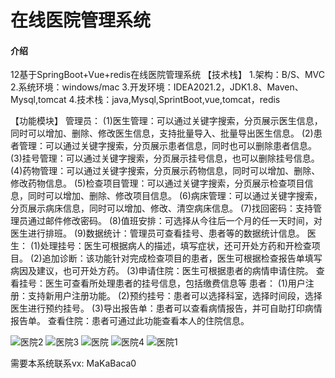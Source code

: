 # 在线医院管理系统

#### 介绍
12基于SpringBoot+Vue+redis在线医院管理系统
【技术栈】
1.架构：B/S、MVC
2.系统环境：windows/mac
3.开发环境：IDEA2021.2，JDK1.8、Maven、Mysql,tomcat
4.技术栈：java,Mysql,SprintBoot,vue,tomcat，redis

【功能模块】
管理员：
(1)医生管理：可以通过关键字搜索，分页展示医生信息，同时可以增加、删除、修改医生信息，支持批量导入、批量导出医生信息。
(2)患者管理：可以通过关键字搜索，分页展示患者信息，同时也可以删除患者信息。
(3)挂号管理：可以通过关键字搜索，分页展示挂号信息，也可以删除挂号信息。
(4)药物管理：可以通过关键字搜索，分页展示药物信息，同时可以增加、删除、修改药物信息。
(5)检查项目管理：可以通过关键字搜索，分页展示检查项目信息，同时可以增加、删除、修改项目信息。
(6)病床管理：可以通过关键字搜索，分页展示病床信息，同时可以增加、修改、清空病床信息。
(7)找回密码：支持管理员通过邮件修改密码。
(8)值班安排：可选择从今往后一个月的任一天时间，对医生进行排班。
(9)数据统计：管理员可查看挂号、患者等的数据统计信息。
医生：
(1)处理挂号：医生可根据病人的描述，填写症状，还可开处方药和开检查项目。
(2)追加诊断：该功能针对完成检查项目的患者，医生可根据检查报告单填写病因及建议，也可开处方药。
(3)申请住院：医生可根据患者的病情申请住院。
查看挂号：医生可查看所处理患者的挂号信息，包括缴费信息等
患者：
(1)用户注册：支持新用户注册功能。
(2)预约挂号：患者可以选择科室，选择时间段，选择医生进行预约挂号。
(3)导出报告单：患者可以查看病情报告，并可自助打印病情报告单。
查看住院：患者可通过此功能查看本人的住院信息。

![医院2](https://github.com/MaCa-BaKa/Onlinehospital-zaixianyiyuanxitong/assets/102128690/f9912e2b-c681-43fd-aa03-32d84d31deca)
![医院3](https://github.com/MaCa-BaKa/Onlinehospital-zaixianyiyuanxitong/assets/102128690/77b4b7cf-8722-4721-abcd-86652294f5f7)
![医院](https://github.com/MaCa-BaKa/Onlinehospital-zaixianyiyuanxitong/assets/102128690/9401a3e9-75b6-497f-97aa-079c9812aeff)
![医院4](https://github.com/MaCa-BaKa/Onlinehospital-zaixianyiyuanxitong/assets/102128690/7064b7fc-f8e3-4ffb-8330-7d6dab51d289)
![医院1](https://github.com/MaCa-BaKa/Onlinehospital-zaixianyiyuanxitong/assets/102128690/18eb5dc8-e346-4532-bc19-2da998915e5b)


需要本系统联系vx: MaKaBaca0
